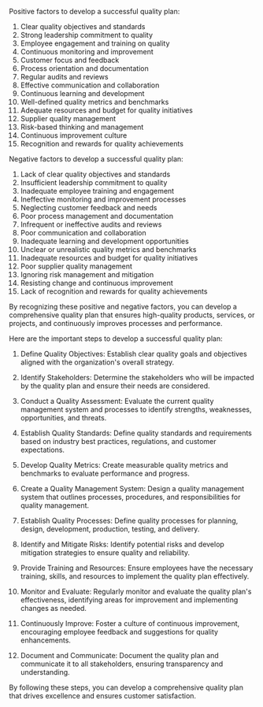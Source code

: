 Positive factors to develop a successful quality plan:

1. Clear quality objectives and standards
2. Strong leadership commitment to quality
3. Employee engagement and training on quality
4. Continuous monitoring and improvement
5. Customer focus and feedback
6. Process orientation and documentation
7. Regular audits and reviews
8. Effective communication and collaboration
9. Continuous learning and development
10. Well-defined quality metrics and benchmarks
11. Adequate resources and budget for quality initiatives
12. Supplier quality management
13. Risk-based thinking and management
14. Continuous improvement culture
15. Recognition and rewards for quality achievements

Negative factors to develop a successful quality plan:

1. Lack of clear quality objectives and standards
2. Insufficient leadership commitment to quality
3. Inadequate employee training and engagement
4. Ineffective monitoring and improvement processes
5. Neglecting customer feedback and needs
6. Poor process management and documentation
7. Infrequent or ineffective audits and reviews
8. Poor communication and collaboration
9. Inadequate learning and development opportunities
10. Unclear or unrealistic quality metrics and benchmarks
11. Inadequate resources and budget for quality initiatives
12. Poor supplier quality management
13. Ignoring risk management and mitigation
14. Resisting change and continuous improvement
15. Lack of recognition and rewards for quality achievements

By recognizing these positive and negative factors, you can develop a comprehensive quality plan that ensures high-quality products, services, or projects, and continuously improves processes and performance.

Here are the important steps to develop a successful quality plan:

1. Define Quality Objectives: Establish clear quality goals and objectives aligned with the organization's overall strategy.

2. Identify Stakeholders: Determine the stakeholders who will be impacted by the quality plan and ensure their needs are considered.

3. Conduct a Quality Assessment: Evaluate the current quality management system and processes to identify strengths, weaknesses, opportunities, and threats.

4. Establish Quality Standards: Define quality standards and requirements based on industry best practices, regulations, and customer expectations.

5. Develop Quality Metrics: Create measurable quality metrics and benchmarks to evaluate performance and progress.

6. Create a Quality Management System: Design a quality management system that outlines processes, procedures, and responsibilities for quality management.

7. Establish Quality Processes: Define quality processes for planning, design, development, production, testing, and delivery.

8. Identify and Mitigate Risks: Identify potential risks and develop mitigation strategies to ensure quality and reliability.

9. Provide Training and Resources: Ensure employees have the necessary training, skills, and resources to implement the quality plan effectively.

10. Monitor and Evaluate: Regularly monitor and evaluate the quality plan's effectiveness, identifying areas for improvement and implementing changes as needed.

11. Continuously Improve: Foster a culture of continuous improvement, encouraging employee feedback and suggestions for quality enhancements.

12. Document and Communicate: Document the quality plan and communicate it to all stakeholders, ensuring transparency and understanding.

By following these steps, you can develop a comprehensive quality plan that drives excellence and ensures customer satisfaction.